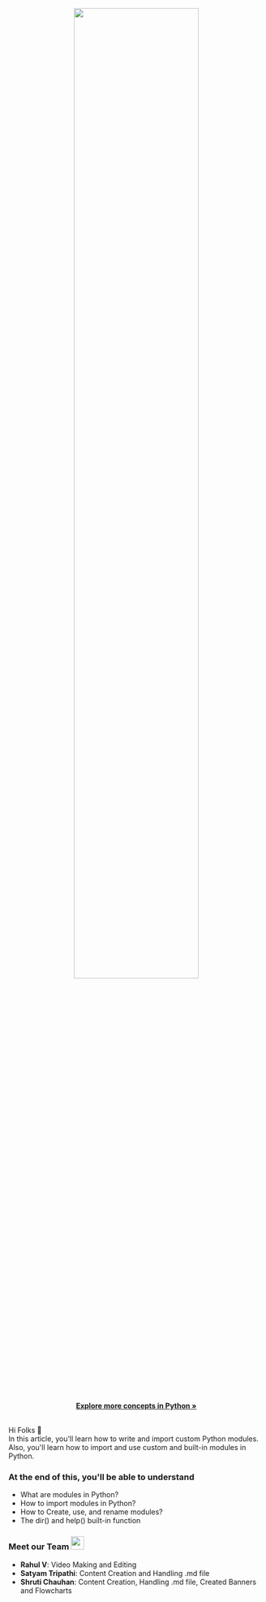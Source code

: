<p align="center" width="100%">
    <img width="70%" src="https://github.com/Scripturient101/demo/blob/main/Images/Readfile_banner.png"> 
</p>

<p align="center">
<a href="https://github.com/DevIncept/Python-Module-2"><strong>Explore more concepts in Python »</strong></a><br>
 
 
<br> Hi Folks :wave: <br>
In this article, you'll learn how to write and import custom Python modules. Also, you'll learn how to import and use custom and built-in modules in Python.



### At the end of this, you'll be able to understand
- What are modules in Python?
- How to import modules in Python?
- How to Create, use, and rename modules?
- The dir() and help() built-in function

 
### Meet our Team <img src="https://raw.githubusercontent.com/MartinHeinz/MartinHeinz/master/wave.gif" width="26px">

* **Rahul V**: Video Making and Editing
* **Satyam Tripathi**: Content Creation and Handling .md file 
* **Shruti Chauhan**: Content Creation, Handling .md file, Created Banners and Flowcharts
